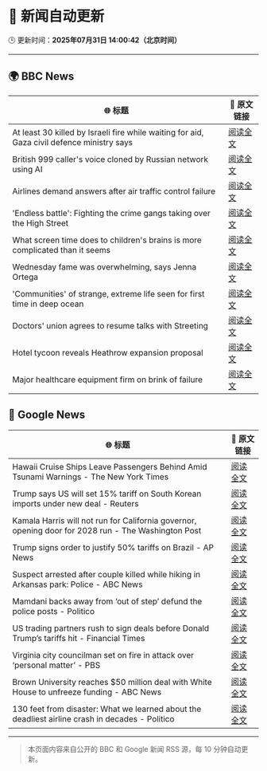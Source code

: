 # 🧠 新闻自动更新

🕒 更新时间：**2025年07月31日 14:00:42（北京时间）**

---

## 🌍 BBC News

| 🌐 标题 | 🔗 原文链接 |
|--------|-------------|
| At least 30 killed by Israeli fire while waiting for aid, Gaza civil defence ministry says | [阅读全文](https://www.bbc.com/news/articles/c74d82pdxjzo?at_medium=RSS&at_campaign=rss) |
| British 999 caller's voice cloned by Russian network using AI | [阅读全文](https://www.bbc.com/news/videos/c3dpeyrx1kyo?at_medium=RSS&at_campaign=rss) |
| Airlines demand answers after air traffic control failure | [阅读全文](https://www.bbc.com/news/articles/cd9jn1ydx9lo?at_medium=RSS&at_campaign=rss) |
| 'Endless battle': Fighting the crime gangs taking over the High Street | [阅读全文](https://www.bbc.com/news/articles/ckgevynly99o?at_medium=RSS&at_campaign=rss) |
| What screen time does to children's brains is more complicated than it seems | [阅读全文](https://www.bbc.com/news/articles/c9d0l40v551o?at_medium=RSS&at_campaign=rss) |
| Wednesday fame was overwhelming, says Jenna Ortega | [阅读全文](https://www.bbc.com/news/articles/c209p0nd1x1o?at_medium=RSS&at_campaign=rss) |
| 'Communities' of strange, extreme life seen for first time in deep ocean | [阅读全文](https://www.bbc.com/news/articles/c3wnqe5j99do?at_medium=RSS&at_campaign=rss) |
| Doctors' union agrees to resume talks with Streeting | [阅读全文](https://www.bbc.com/news/articles/cdrkdp3xy17o?at_medium=RSS&at_campaign=rss) |
| Hotel tycoon reveals Heathrow expansion proposal | [阅读全文](https://www.bbc.com/news/articles/cd6nvzjvwgqo?at_medium=RSS&at_campaign=rss) |
| Major healthcare equipment firm on brink of failure | [阅读全文](https://www.bbc.com/news/articles/cn72mpz0zzeo?at_medium=RSS&at_campaign=rss) |

## 📰 Google News

| 🌐 标题 | 🔗 原文链接 |
|--------|-------------|
| Hawaii Cruise Ships Leave Passengers Behind Amid Tsunami Warnings - The New York Times | [阅读全文](https://news.google.com/rss/articles/CBMijgFBVV95cUxPLWswdmdGQkl2bTVmVVoxdDlPSzdmTjB5ZkFPalFBNTVGaHNuNHotZ3hqQ25vbmFmYVFZMlJpd2RnWEo3SEIzODRiYlRfUDZZNXA4eWZmYndLODJrZTZpbmktS1NRUUVYUEFxSzdad0lLaWp2UmFacUR0NjJ2Y01scHR2N2M4ZW4xdG0zSUpB?oc=5) |
| Trump says US will set 15% tariff on South Korean imports under new deal - Reuters | [阅读全文](https://news.google.com/rss/articles/CBMiwAFBVV95cUxNQ2xPZ2V3Q0JmSkYtb3lHMGF6SjE1MzZ2UGsyQmQ1TjdCRm1Ba1ROTWRrcExwSnRqZE1UNS1LdTRUaVVFcXdHcFl2NlpPQTUyY2ZlTXpOVjJsbUlZMlQxbkMxeFZaaVlFWHdrX2pMemdEeGdnY3NqdFBVNHp6WEVFYVlxOW12bHpKMjFSODEwOXJyTFh1NTlTcmwydFF5MldOd3pRVjUzNXhZSkY0MnUzaUwyN0d2MFBVRXl4bWVkemk?oc=5) |
| Kamala Harris will not run for California governor, opening door for 2028 run - The Washington Post | [阅读全文](https://news.google.com/rss/articles/CBMikwFBVV95cUxNX09mRml0VmdsVnRXYi0xTEpqSHFITGJyTHRLd3RsTW5PWmhLelBKUDlrNWFKVWFrMVZmQThMaXluWjQ1WDd6Uk9vU2FGWnNYUF9TS24xNkN2VTJHQjQ4RVZWT0lST19fa2drNlNXSkNiQS1wT2tSMGlZWHZMeldLcXhyNVRRN094eDE5cHVfTFFUTms?oc=5) |
| Trump signs order to justify 50% tariffs on Brazil - AP News | [阅读全文](https://news.google.com/rss/articles/CBMisAFBVV95cUxONTZjOVBvSzVuckkzbmRadTJoVF9lVnFfLWdwZGRiZDJnM21wbVA2TWZTOG8tZm1VclludTc1OVE5VUVUaUJjU3c5a2o0Z0VZQkR2aDBHVUFoeUY0eVc1WWl1eC1SYmh4MDNDR2poakVFZ3lzZ1lDUnBIZTFUZXZTNkZVTWt0SXJZZVhmbUh4MmEzclhMek5CR1ZOekVncEk4dU9hZDVGaHBFOURyZzhJNQ?oc=5) |
| Suspect arrested after couple killed while hiking in Arkansas park: Police - ABC News | [阅读全文](https://news.google.com/rss/articles/CBMipAFBVV95cUxOdEEzTzlkc19CS3ZjeWctUGhKRldONDBHYmY4UGtmQXZ2aFJCRG5VMVBuQXNEcUtweDBKb1ZKaXQ3ME9MM0hjTUdsSk02U3FyMFh0RzREN0VhRnh0MUx6OTdOaUVpaUpnNzNhamNSTW0zS29LY25nVThXSWxiSFN6MmtxbDRLeGJsd01vQWNiZ2NsV25IaTk4WVMzTE1tNVVkci1FaNIBqgFBVV95cUxNOG1BWGhMQy1iRDQyYWd5ZjZqcTNMMDdTY1BjWDVnLU04UlNHS21NUC0ycm03akhQa1pHQW1MeTdYNG1LVTZsY3EyR0lnc2tyZjFrcVVIOTNqQVBkaS1tNjJuVGZpZ3NDVDNseFR0bXJDOWowOHo3TU1OZWZzc3k5M2FTUGhpajNkWkRvYm9uMmEzS3NiaFpmNlZLMmRsbDdPZXZuenZCU0ZjZw?oc=5) |
| Mamdani backs away from ‘out of step’ defund the police posts - Politico | [阅读全文](https://news.google.com/rss/articles/CBMirgFBVV95cUxPSWpZb3ZHUExzS09ad3hESW1XUXF1dW90cEZxc0Z2anpCX21IQjZodkZTZTBqQk1SRGlhcDZCeDNfeEdaM193ZHpVTTZHQXR1VDVlb2llWHVHT1ZZR1JraEw0RGJSd2JNdjREeF9JdkNGdXBUY1doM3B2TUhfS1psWkRicVpUMjBveHJfelBYU284QnRkdTJqYkRKX1lkank4VFRkOTZoa2huR0l5Tmc?oc=5) |
| US trading partners rush to sign deals before Donald Trump’s tariffs hit - Financial Times | [阅读全文](https://news.google.com/rss/articles/CBMicEFVX3lxTE1tVFY5QmZOdXRvbGdJYlB4UllSVW0tczFkdHpsXzdWWTFOR1N0MUgwVGs1dFVsdExsajUyN05wcTJILTZtMWpVWVBzYnd3RGpSbnhKT3UxWC1qVjM3Y2pSUndsVHE3M0lVeVo3MWNHRmU?oc=5) |
| Virginia city councilman set on fire in attack over ‘personal matter’ - PBS | [阅读全文](https://news.google.com/rss/articles/CBMiqAFBVV95cUxOQnc1d0FuWUNmc3FrT25YOWZYemgzODEwaUREeWJNbEduZnB2MXFITU41UHZsaGlNWS1JU2w3OWwyQzVPNGVCeEZNMlhMYzd5MjctNXJ6bkMyZDE0N2NiMDA1OWhQR2NHRmJqQ3hNclpaR195cEp3WjVVaEJoVVBqMktaZktPZV9Bb3JCc05vRFdBWHUtMnRpbVBfTDNzU0ZPNHl0NDBtannSAa4BQVVfeXFMTzR1RGtMZHNvTFhGa0d6dmxybEhzcWhnaVRJcW1tTGgyTENPT1NyZ2NMNDBNWHhMaWFnR0dxTTJiNnZrbVU3a0ZGRDhpTFktbTR0QnNDV0VvZUZrY3NCamFFVjNHdE9tUldmU0xqUUt4d2x2WUhwTi1GcWpMT0FUa3hTZm1zOFB5UUpNZFY4ZzNMalpxWWZoRFI0c2NwUW11VlNWaHUyUkdoRmhIOW9R?oc=5) |
| Brown University reaches $50 million deal with White House to unfreeze funding - ABC News | [阅读全文](https://news.google.com/rss/articles/CBMipgFBVV95cUxQeXdJc1JsMXU2R3RseUpEN0cyR29FVUJfNGNVd1FyNG0yMlEwQjEyQTVoaEl5WEw5S0RWX1lNZ0pXbk9YU1dXYjhWaU9mMHF4X0dibk4yVGNFa0ViLS1KdVJHcGFUYU4yX1pDMGlvY3J4YTU3dDAybHpzUWt5cmVoa0s1ZUo1QzRKaGppS2ZPdnVkaUtnNFNyMER6dEl2LUVHWWhjWE130gGrAUFVX3lxTE5JSHN2TVdKdUVWU0JIZnkwVlI5dmZhVFZTTnVrSldGSTFXWWlvZzE2VmZKMGlJMEFKdm9pYlZYT2lwa3dSalhGc1JRRWQ5WnViMDh4LXdiMG1Obm9iTkhnczd5QWN0NFBPdGItYldvNHJpbzlyVlMzVnVrTl9Tam5id2Zoc1dCbTNBcXlJcTVDdVItZEhDaGl0N05BSzh4Z3diMl83TXNveThnVQ?oc=5) |
| 130 feet from disaster: What we learned about the deadliest airline crash in decades - Politico | [阅读全文](https://news.google.com/rss/articles/CBMigwFBVV95cUxOeHdFRzZPS1lrTnVrb01ZXy05czNmdk94NWNHSnE3dFRxS1dPbGE2YTBRZTlUNWZTZ0VQRWpyVktzQjlRR1N2alBaSm1MdTJKOWlfNF9NZ3psT1FuT3FITGhfRWFzZkVaaWhoTFVDaDVDbks1a3BEcW0ycy05WndxRzItcw?oc=5) |

---
> 本页面内容来自公开的 BBC 和 Google 新闻 RSS 源，每 10 分钟自动更新。